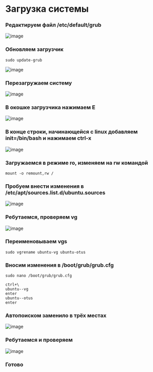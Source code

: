 # Загрузка системы

### Редактируем файл /etc/default/grub

![image](https://github.com/user-attachments/assets/7529f0f7-7611-4fc8-94b3-b3e5fe10e9fc)


### Обновляем загрузчик

```
sudo update-grub
```
![image](https://github.com/user-attachments/assets/e522fc2c-3e65-43e7-9ab3-2f21de567512)


### Перезагружаем систему 

![image](https://github.com/user-attachments/assets/a3790c79-575e-4fa8-aee8-2354a04564e6)

### В окошке загрузчика нажимаем E 

![image](https://github.com/user-attachments/assets/0326d7f7-17f8-416c-b783-d579fdde10a1)


### В конце строки, начинающейся с linux добавляем init=/bin/bash и нажимаем ctrl-x

![image](https://github.com/user-attachments/assets/e5d49104-b53b-499f-9e3e-8d544e04ef2b)


### Загружаемся в режиме ro, изменяем на rw командой
```
mount -o remount,rw /
```

### Пробуем внести изменения в /etc/apt/sources.list.d/ubuntu.sources

![image](https://github.com/user-attachments/assets/7b12ae92-c522-45f1-838d-0334cc01d003)


  ### Ребутаемся, проверяем vg

![image](https://github.com/user-attachments/assets/4e612dce-3967-4e64-8a94-5651738c9ea9)

### Переименовываем vgs

```
sudo vgrename ubuntu-vg ubuntu-otus
```

###  Вносим изменения в /boot/grub/grub.cfg

```
sudo nano /boot/grub/grub.cfg
```
```
ctrl+\
ubuntu--vg
enter
ubuntu--otus
enter
```

### Автопоиском заменило в трёх местах

![image](https://github.com/user-attachments/assets/848a553c-b1b6-4340-837e-72d67837f97e)


### Ребутаемся и проверяем 

![image](https://github.com/user-attachments/assets/3a10baad-99c4-4269-bbab-1a3f365bd5f3)

### Готово



